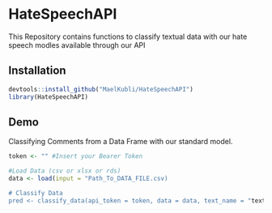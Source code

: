 # HateSpeechAPI
This Repository contains functions to classify textual data with our hate speech modles available through our API


## Installation
```r
devtools::install_github("MaelKubli/HateSpeechAPI")
library(HateSpeechAPI)
```

## Demo
Classifying Comments from a Data Frame with our standard model.

```r
token <- "" #Insert your Bearer Token

#Load Data (csv or xlsx or rds)
data <- load(input = "Path_To_DATA_FILE.csv)

# Classify Data 
pred <- classify_data(api_token = token, data = data, text_name = "text")
```

